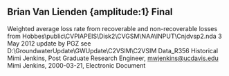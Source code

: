 ## Brian Van Lienden {amplitude:1} Final
Weighted average loss rate from recoverable and non-recoverable losses from Hobbes\public\CVPIAPEIS\Disk2\CVGSM\NAA\INPUT\Cnjdvsp2.nda     3 May 2012 update by PGZ see D:\GroundwaterUpdate\GWUpdate\C2VSIM\C2VSIM Data_R356 Historical
Mimi Jenkins, Post Graduate Research Engineer, mwjenkins@ucdavis.edu
Mimi Jenkins, 2000-03-21, Electronic Document
